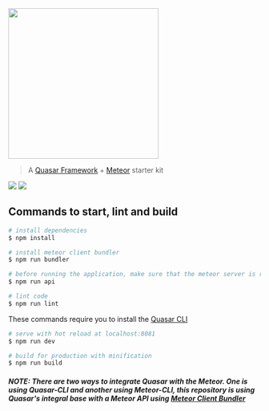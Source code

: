 <img src="https://cdn.rawgit.com/alexandesigner/quasar-meteor/3edd3fb5/src/assets/quasar-meteor-logo-full.svg" width="300" />

> A [Quasar Framework](https://github.com/quasarframework/quasar) + [Meteor](https://github.com/meteor/meteor) starter kit

<a href="https://meteor.com/"><img src="https://img.shields.io/badge/meteor-1.8.0.1-green.svg"/></a>
<a href="https://quasar-framework.org"><img src="https://img.shields.io/badge/quasar-1.0.beta.9-blue.svg"/></a>

## Commands to start, lint and build

``` bash
# install dependencies
$ npm install

# install meteor client bundler
$ npm run bundler

# before running the application, make sure that the meteor server is running for this
$ npm run api

# lint code
$ npm run lint
```

These commands require you to install the [Quasar CLI](https://github.com/quasarframework/quasar-cli)

```bash
# serve with hot reload at localhost:8081
$ npm run dev

# build for production with minification
$ npm run build
```

##### NOTE: There are two ways to integrate Quasar with the Meteor. One is using Quasar-CLI and another using Meteor-CLI, this repository is using Quasar's integral base with a Meteor API using [Meteor Client Bundler](https://github.com/Urigo/meteor-client-bundler)
